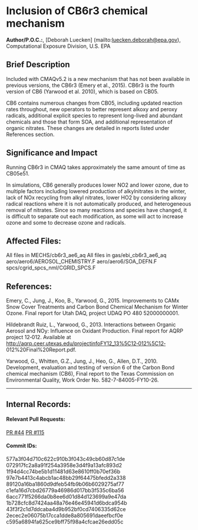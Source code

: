 # Inclusion of CB6r3 chemical mechanism

**Author/P.O.C.:**, [Deborah Luecken] (mailto:luecken.deborah@epa.gov), Computational Exposure Division, U.S. EPA

## Brief Description

Included with CMAQv5.2 is a new mechanism that has not been available in previous versions, the CB6r3 (Emery et al., 2015). CB6r3 is the fourth version of CB6 (Yarwood et al. 2010), which is based on CB05. 

CB6 contains numerous changes from CB05, including updated reaction rates throughout, new operators to better represent alkoxy and peroxy radicals, additional explicit species to represent long-lived and abundant chemicals and those that form SOA, and additional representation of organic nitrates.  These changes are detailed in reports listed under References section. 

## Significance and Impact

Running CB6r3 in CMAQ takes approximately the same amount of time as CB05e51.

In simulations, CB6 generally produces lower NO2 and lower ozone, due to multiple factors including lowered production of alkylnitrates in the winter, lack of NOx recycling from alkyl nitrates, lower HO2 by considering alkoxy radical reactions where it is not automatically produced, and heterogeneous removal of nitrates. Since so many reactions and species have changed, it is difficult to separate out each modification, as some will act to increase ozone and some to decrease ozone and radicals. 

## Affected Files:

All files in MECHS/cb6r3_ae6_aq
All files in gas/ebi_cb6r3_ae6_aq
aero/aero6/AEROSOL_CHEMISTRY.F
aero/aero6/SOA_DEFN.F
spcs/cgrid_spcs_nml/CGRID_SPCS.F

## References:

Emery, C., Jung, J., Koo, B., Yarwood, G., 2015. Improvements to CAMx Snow Cover Treatments and Carbon Bond Chemical Mechanism for Winter Ozone. Final report for Utah DAQ, project UDAQ PO 480 52000000001.

Hildebrandt Ruiz, L., Yarwood, G., 2013. Interactions between Organic Aerosol and NOy: Influence on Oxidant Production. Final report for AQRP project 12‐012. Available at http://aqrp.ceer.utexas.edu/projectinfoFY12_13%5C12‐012%5C12‐ 012%20Final%20Report.pdf.

Yarwood, G., Whitten, G.Z., Jung, J., Heo, G., Allen, D.T., 2010. Development, evaluation and testing of version 6 of the Carbon Bond chemical mechanism (CB6), Final report to the Texas Commission on Environmental Quality, Work Order No. 582-7-84005-FY10-26. 

----
## Internal Records:

#### Relevant Pull Requests:
[PR #44](https://github.com/usepa/cmaq/pulls/44)
[PR #115](https://github.com/usepa/cmaq/pulls/115)

#### Commit IDs:
577a3f04d710c622c910b3f043c49cb60d87c1de
072917fc2a8a91f254a3958e3d4f9a13afc893d2
1f94d4cc74be5b1d11481d63e8610ff0b70ef36b
97e7b4413c4abcb1ac48bb29f64475bfedd2a338
89120a16ba1860d9dfeb54fb9b06b6029275af77
c1efa16d7cbd26779a46986d017bb3f535c6ba56
6acc771f5266da0b8ee6d01d84d123699a9e47da
1b728cfc8d7424aa48a76e46e45941d6bdca954b
43f3f2c1d7ddcaba4d9b952bf0cd7406335d62ce
2ecec2e06075b17cca1dde8a805691daeefbcf0e
c595a6894fa625ce9bff75f98a4cfcae26edd05c

